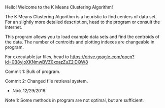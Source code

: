 Hello! Welcome to the K Means Clustering Algorithm!

The K Means Clustering Algorithm is a heuristic to find centers of data set.
For an slightly more detailed description, head to the program or consult the Internet.

This program allows you to load example data sets and find the centroids of the data.
The number of centroids and plotting indexes are changeable in program.

For executable jar files, head to
https://drive.google.com/open?id=0B8yloXKNmwBVZ0xxazZuZ2lDQW8


Commit 1: Bulk of program.

Commit 2: Changed file retrieval system.

- Nick 12/29/2016



Note 1: Some methods in program are not optimal, but are sufficient.
